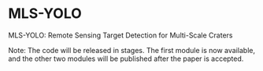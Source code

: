# MLS-YOLO
 MLS-YOLO: Remote Sensing Target Detection for Multi-Scale
 Craters




Note: The code will be released in stages. The first module is now available, and the other two modules will be published after the paper is accepted.

